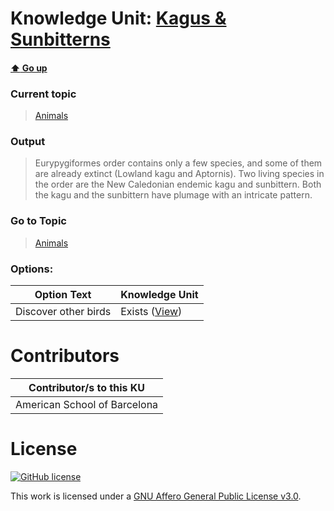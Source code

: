 # Knowledge Unit: [Kagus &amp; Sunbitterns](../../knowledge_units/animals/kagus-sunbitterns.md)

#### [:arrow_up: Go up](../../topics/animals.md)
### Current topic
> [Animals](../../topics/animals.md)
### Output
> Eurypygiformes order contains only a few species, and some of them are already extinct (Lowland kagu and Aptornis). Two living species in the order are the New Caledonian endemic kagu and sunbittern. Both the kagu and the sunbittern have plumage with an intricate pattern.
### Go to Topic
> [Animals](../../topics/animals.md)

### Options: 

| Option Text | Knowledge Unit |
| - | - |  
| Discover other birds  |  Exists ([View](../../knowledge_units/animals/discover-other-birds.md))  | 

# Contributors

| Contributor/s to this KU |
| - | 
| American School of Barcelona |

# License
[![GitHub license](https://img.shields.io/github/license/inbrainz/cerebro)](https://github.com/inbrainz/cerebro/blob/master/LICENSE)

This work is licensed under a [GNU Affero General Public License v3.0](https://www.gnu.org/licenses/agpl-3.0.txt).